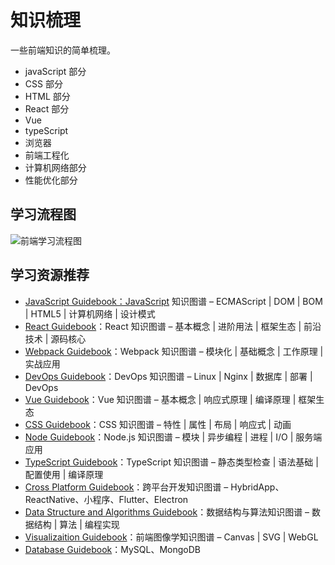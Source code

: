 # 知识梳理

一些前端知识的简单梳理。

- javaScript 部分
- CSS 部分
- HTML 部分
- React 部分
- Vue
- typeScript
- 浏览器
- 前端工程化
- 计算机网络部分
- 性能优化部分

## 学习流程图

![前端学习流程图](./assets/frontend_end_study.png)

## 学习资源推荐

- [JavaScript Guidebook：JavaScript](https://tsejx.github.io/javascript-guidebook/) 知识图谱 – ECMAScript | DOM | BOM | HTML5 | 计算机网络 | 设计模式
- [React Guidebook](https://tsejx.github.io/react-guidebook/)：React 知识图谱 – 基本概念 | 进阶用法 | 框架生态 | 前沿技术 | 源码核心
- [Webpack Guidebook](https://tsejx.github.io/webpack-guidebook/)：Webpack 知识图谱 – 模块化 | 基础概念 | 工作原理 | 实战应用
- [DevOps Guidebook](https://tsejx.github.io/devops-guidebook/)：DevOps 知识图谱 – Linux | Nginx | 数据库 | 部署 | DevOps
- [Vue Guidebook](https://tsejx.github.io/vue-guidebook/)：Vue 知识图谱 – 基本概念 | 响应式原理 | 编译原理 | 框架生态
- [CSS Guidebook](https://tsejx.github.io/css-guidebook/)：CSS 知识图谱 – 特性 | 属性 | 布局 | 响应式 | 动画
- [Node Guidebook](https://tsejx.github.io/node-guidebook/)：Node.js 知识图谱 – 模块 | 异步编程 | 进程 | I/O | 服务端应用
- [TypeScript Guidebook](https://tsejx.github.io/typescript-guidebook/)：TypeScript 知识图谱 – 静态类型检查 | 语法基础 | 配置使用 | 编译原理
- [Cross Platform Guidebook](https://tsejx.github.io/cross-platform-guidebook/)：跨平台开发知识图谱 – HybridApp、ReactNative、小程序、Flutter、Electron
- [Data Structure and Algorithms Guidebook](https://tsejx.github.io/data-structure-and-algorithms-guidebook/)：数据结构与算法知识图谱 – 数据结构 | 算法 | 编程实现
- [Visualizaition Guidebook](https://tsejx.github.io/visualization-guidebook/)：前端图像学知识图谱 – Canvas | SVG | WebGL
- [Database Guidebook](https://tsejx.github.io/database-guidebook/)：MySQL、MongoDB
